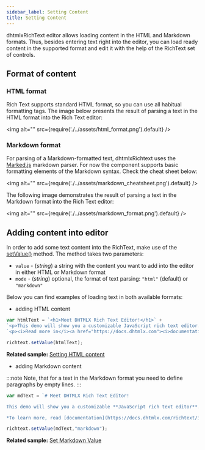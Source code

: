 ```yaml
---
sidebar_label: Setting Content
title: Setting Content
---
```


dhtmlxRichText editor allows loading content in the HTML and Markdown formats. Thus, besides entering text right into the editor, you can load ready content in the supported format and edit it with the help of the RichText 
set of controls.

Format of content
------------------

### HTML format

Rich Text supports standard HTML format, so you can use all habitual formatting tags. The image below presents the result of parsing a text in the HTML format into the Rich Text editor:

<!-- ![HTML format](html_format.png) -->
<img alt="" src={require('./../assets/html_format.png').default} />

### Markdown format

For parsing of a Markdown-formatted text, dhtmlxRichtext uses the [Marked.js](https://github.com/markedjs/marked) markdown parser.
For now the component supports basic formatting elements of the Markdown syntax. Check the cheat sheet below:

<!-- ![Markdown cheat sheet](markdown_cheatsheet.png) -->
<img alt="" src={require('./../assets/markdown_cheatsheet.png').default} />

The following image demonstrates the result of parsing a text in the Markdown format into the Rich Text editor:

<!-- ![Markdown format](markdown_format.png) -->
<img alt="" src={require('./../assets/markdown_format.png').default} />

Adding content into editor
------------------

In order to add some text content into the RichText, make use of the [setValue()](../api/methods.md#setvalue) method. The method takes two parameters:

- `value` - (*string*) a string with the content you want to add into the editor in either HTML or Markdown format
- `mode` - (*string*) optional, the format of text parsing: `"html"` (default) or `"markdown"`

Below you can find examples of loading text in both available formats:

- adding HTML content

~~~js
var htmlText = `<h1>Meet DHTMLX Rich Text Editor!</h1>` +
`<p>This demo will show you a customizable JavaScript rich text editor.</p>` +
`<p><i>Read more in</i><a href="https://docs.dhtmlx.com"><i>documentation</i></a></p>.`

richtext.setValue(htmlText);
~~~

**Related sample:** [Setting HTML content](https://snippet.dhtmlx.com/57v7n2kp)

- adding Markdown content

:::note
Note, that for a text in the Markdown format you need to define paragraphs by empty lines.
:::

~~~js
var mdText = `# Meet DHTMLX Rich Text Editor!

This demo will show you a customizable **JavaScript rich text editor**.

*To learn more, read [documentation](https://docs.dhtmlx.com/richtext/index.html)*.`

richtext.setValue(mdText,"markdown");
~~~

**Related sample:** [Set Markdown Value](https://snippet.dhtmlx.com/9jf91qn9)


